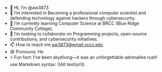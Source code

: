 - 👋 Hi, I’m @aw3873
- 👀 I’m interested in Becoming a professional computer scientist and defending technology against hackers through cybersecurity.
- 🌱 I’m currently learning Computer Science at BRCC (Blue Ridge Community College).
- 💞️ I’m looking to collaborate on Programming projects, open-source contributions, and cybersecurity initiatives.
- 📫 How to reach me aw3873@email.vccs.edu  
- 😄 Pronouns: He
- ⚡ Fun fact:  I’ve been skydiving—it was an unforgettable adrenaline rush!
use Markdown syntax: ![Alt text(url))
<!---
aw3873/aw3873 is a ✨ special ✨ repository because its `README.md` (this file) appears on your GitHub profile.
You can click the Preview link to take a look at your changes.
--->
